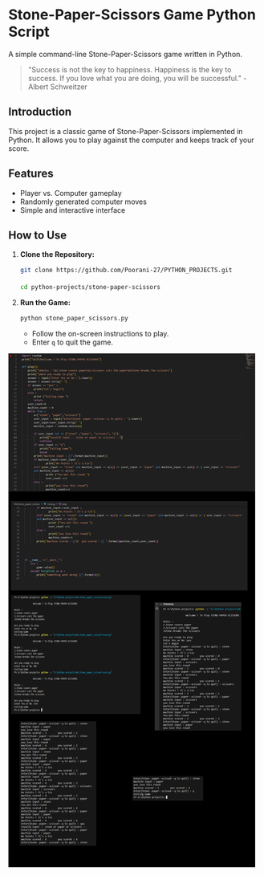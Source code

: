 # Stone-Paper-Scissors Game Python Script

A simple command-line Stone-Paper-Scissors game written in Python.


> "Success is not the key to happiness. Happiness is the key to success. If you love what you are doing, you will be successful." - Albert Schweitzer

## Introduction

This project is a classic game of Stone-Paper-Scissors implemented in Python. It allows you to play against the computer and keeps track of your score.

## Features

- Player vs. Computer gameplay
- Randomly generated computer moves
- Simple and interactive interface

## How to Use

1. **Clone the Repository:**
    ```bash
    git clone https://github.com/Poorani-27/PYTHON_PROJECTS.git

    cd python-projects/stone-paper-scissors
    ```

2. **Run the Game:**
    ```bash
    python stone_paper_scissors.py
    ```
    - Follow the on-screen instructions to play.
    - Enter `q` to quit the game.


![](Untitled.png)



